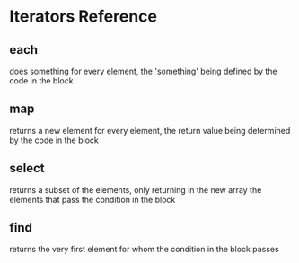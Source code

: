 # Iterators Reference

## each
does something for every element, the 'something' being defined by the code in the block

## map
returns a new element for every element, the return value being determined by the code in the block

## select
returns a subset of the elements, only returning in the new array the elements that pass the condition in the block

## find
returns the very first element for whom the condition in the block passes
